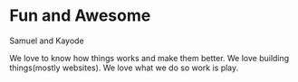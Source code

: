 # Fun and Awesome

Samuel and Kayode

We love to know how things works and make them better. We love building things(mostly websites).
We love what we do so work is play. 
